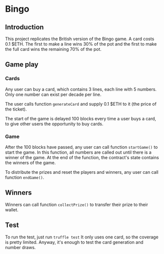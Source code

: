 # Bingo

## Introduction

This project replicates the British version of the Bingo game.
A card costs 0.1 $ETH.
The first to make a line wins 30% of the pot and the first to make the full card wins the remaining 70% of the pot.

## Game play

### Cards

Any user can buy a card, which contains 3 lines, each line with 5 numbers. Only one number can exist per decade per line.

The user calls function `generateCard` and supply 0.1 $ETH to it (the price of the ticket).

The start of the game is delayed 100 blocks every time a user buys a card, to give other users the opportunity to buy cards.

### Game

After the 100 blocks have passed, any user can call function `startGame()` to start the game. In this function, all numbers are called out until there is a winner of the game. At the end of the function, the contract's state contains the winners of the game.

To distribute the prizes and reset the players and winners, any user can call function `endGame()`.

## Winners

Winners can call function `collectPrize()` to transfer their prize to their wallet.

## Test

To run the test, just run
``
truffle test
``
It only uses one card, so the coverage is pretty limited. Anyway, it's enough to test the card generation and number draws.